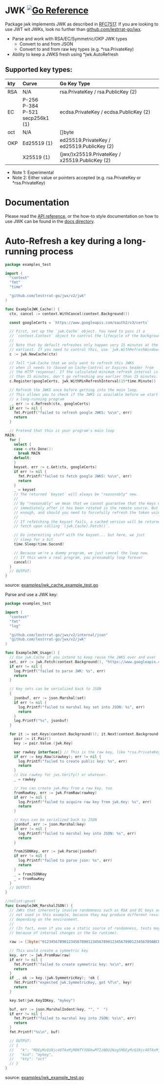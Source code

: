 # JWK [![Go Reference](https://pkg.go.dev/badge/github.com/lestrrat-go/jwx/v2/jwk.svg)](https://pkg.go.dev/github.com/lestrrat-go/jwx/v2/jwk)

Package jwk implements JWK as described in [RFC7517](https://tools.ietf.org/html/rfc7517).
If you are looking to use JWT wit JWKs, look no further than [github.com/lestrrat-go/jwx](../jwt).

* Parse and work with RSA/EC/Symmetric/OKP JWK types
  * Convert to and from JSON
  * Convert to and from raw key types (e.g. *rsa.PrivateKey)
* Ability to keep a JWKS fresh using *jwk.AutoRefresh

## Supported key types:

| kty | Curve                   | Go Key Type                                   |
|:----|:------------------------|:----------------------------------------------|
| RSA | N/A                     | rsa.PrivateKey / rsa.PublicKey (2)            |
| EC  | P-256<br>P-384<br>P-521<br>secp256k1 (1) | ecdsa.PrivateKey / ecdsa.PublicKey (2)        |
| oct | N/A                     | []byte                                        |
| OKP | Ed25519 (1)             | ed25519.PrivateKey / ed25519.PublicKey (2)    |
|     | X25519 (1)              | (jwx/)x25519.PrivateKey / x25519.PublicKey (2)|

* Note 1: Experimental
* Note 2: Either value or pointers accepted (e.g. rsa.PrivateKey or *rsa.PrivateKey)

# Documentation

Please read the [API reference](https://pkg.go.dev/github.com/lestrrat-go/jwx/v2/jwk), or
the how-to style documentation on how to use JWK can be found in the [docs directory](../docs/04-jwk.md).

# Auto-Refresh a key during a long-running process

<!-- INCLUDE(examples/jwk_cache_example_test.go) -->
```go
package examples_test

import (
  "context"
  "fmt"
  "time"

  "github.com/lestrrat-go/jwx/v2/jwk"
)

func ExampleJWK_Cache() {
  ctx, cancel := context.WithCancel(context.Background())

  const googleCerts = `https://www.googleapis.com/oauth2/v3/certs`

  // First, set up the `jwk.Cache` object. You need to pass it a
  // `context.Context` object to control the lifecycle of the background fetching goroutine.
  //
  // Note that by default refreshes only happen very 15 minutes at the
  // earliest. If you need to control this, use `jwk.WithRefreshWindow()`
  c := jwk.NewCache(ctx)

  // Tell *jwk.Cache that we only want to refresh this JWKS
  // when it needs to (based on Cache-Control or Expires header from
  // the HTTP response). If the calculated minimum refresh interval is less
  // than 15 minutes, don't go refreshing any earlier than 15 minutes.
  c.Register(googleCerts, jwk.WithMinRefreshInterval(15*time.Minute))

  // Refresh the JWKS once before getting into the main loop.
  // This allows you to check if the JWKS is available before we start
  // a long-running program
  _, err := c.Refresh(ctx, googleCerts)
  if err != nil {
    fmt.Printf("failed to refresh google JWKS: %s\n", err)
    return
  }

  // Pretend that this is your program's main loop
MAIN:
  for {
    select {
    case <-ctx.Done():
      break MAIN
    default:
    }
    keyset, err := c.Get(ctx, googleCerts)
    if err != nil {
      fmt.Printf("failed to fetch google JWKS: %s\n", err)
      return
    }
    _ = keyset
    // The returned `keyset` will always be "reasonably" new.
    //
    // By "reasonably" we mean that we cannot guarantee that the keys will be refreshed
    // immediately after it has been rotated in the remote source. But it should be close\
    // enough, and should you need to forcefully refresh the token using the `(jwk.Cache).Refresh()` method.
    //
    // If refetching the keyset fails, a cached version will be returned from the previous successful
    // fetch upon calling `(jwk.Cache).Fetch()`.

    // Do interesting stuff with the keyset... but here, we just
    // sleep for a bit
    time.Sleep(time.Second)

    // Because we're a dummy program, we just cancel the loop now.
    // If this were a real program, you presumably loop forever
    cancel()
  }
  // OUTPUT:
}
```
source: [examples/jwk_cache_example_test.go](https://github.com/lestrrat-go/jwx/blob/v2/examples/jwk_cache_example_test.go)
<!-- END INCLUDE -->

Parse and use a JWK key:

<!-- INCLUDE(examples/jwk_example_test.go) -->
```go
package examples_test

import (
  "context"
  "fmt"
  "log"

  "github.com/lestrrat-go/jwx/v2/internal/json"
  "github.com/lestrrat-go/jwx/v2/jwk"
)

func ExampleJWK_Usage() {
  // Use jwk.Cache if you intend to keep reuse the JWKS over and over
  set, err := jwk.Fetch(context.Background(), "https://www.googleapis.com/oauth2/v3/certs")
  if err != nil {
    log.Printf("failed to parse JWK: %s", err)
    return
  }

  // Key sets can be serialized back to JSON
  {
    jsonbuf, err := json.Marshal(set)
    if err != nil {
      log.Printf("failed to marshal key set into JSON: %s", err)
      return
    }
    log.Printf("%s", jsonbuf)
  }

  for it := set.Keys(context.Background()); it.Next(context.Background()); {
    pair := it.Pair()
    key := pair.Value.(jwk.Key)

    var rawkey interface{} // This is the raw key, like *rsa.PrivateKey or *ecdsa.PrivateKey
    if err := key.Raw(&rawkey); err != nil {
      log.Printf("failed to create public key: %s", err)
      return
    }
    // Use rawkey for jws.Verify() or whatever.
    _ = rawkey

    // You can create jwk.Key from a raw key, too
    fromRawKey, err := jwk.FromRaw(rawkey)
    if err != nil {
      log.Printf("failed to acquire raw key from jwk.Key: %s", err)
      return
    }

    // Keys can be serialized back to JSON
    jsonbuf, err := json.Marshal(key)
    if err != nil {
      log.Printf("failed to marshal key into JSON: %s", err)
      return
    }

    fromJSONKey, err := jwk.Parse(jsonbuf)
    if err != nil {
      log.Printf("failed to parse json: %s", err)
      return
    }
    _ = fromJSONKey
    _ = fromRawKey
  }
  // OUTPUT:
}

//nolint:govet
func ExampleJWK_MarshalJSON() {
  // JWKs that inherently involve randomness such as RSA and EC keys are
  // not used in this example, because they may produce different results
  // depending on the environment.
  //
  // (In fact, even if you use a static source of randomness, tests may fail
  // because of internal changes in the Go runtime).

  raw := []byte("01234567890123456789012345678901234567890123456789ABCDEF")

  // This would create a symmetric key
  key, err := jwk.FromRaw(raw)
  if err != nil {
    fmt.Printf("failed to create symmetric key: %s\n", err)
    return
  }
  if _, ok := key.(jwk.SymmetricKey); !ok {
    fmt.Printf("expected jwk.SymmetricKey, got %T\n", key)
    return
  }

  key.Set(jwk.KeyIDKey, "mykey")

  buf, err := json.MarshalIndent(key, "", "  ")
  if err != nil {
    fmt.Printf("failed to marshal key into JSON: %s\n", err)
    return
  }
  fmt.Printf("%s\n", buf)

  // OUTPUT:
  // {
  //   "k": "MDEyMzQ1Njc4OTAxMjM0NTY3ODkwMTIzNDU2Nzg5MDEyMzQ1Njc4OTAxMjM0NTY3ODlBQkNERUY",
  //   "kid": "mykey",
  //   "kty": "oct"
  // }
}
```
source: [examples/jwk_example_test.go](https://github.com/lestrrat-go/jwx/blob/v2/examples/jwk_example_test.go)
<!-- END INCLUDE -->
